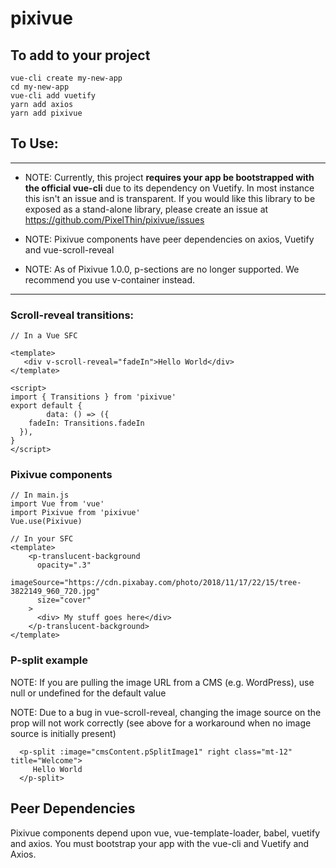 # pixivue

## To add to your project
```
vue-cli create my-new-app
cd my-new-app
vue-cli add vuetify
yarn add axios
yarn add pixivue
```

## To Use:
---
* NOTE: Currently, this project **requires your app be bootstrapped with the official vue-cli** due to its dependency on Vuetify. In most instance this isn't an issue and is transparent. If you would like this library to be exposed as a stand-alone library, please create an issue at https://github.com/PixelThin/pixivue/issues

* NOTE: Pixivue components have peer dependencies on axios, Vuetify and vue-scroll-reveal

* NOTE: As of Pixivue 1.0.0, p-sections are no longer supported. We recommend you use v-container instead.
---
### Scroll-reveal transitions:
```
// In a Vue SFC

<template>
   <div v-scroll-reveal="fadeIn">Hello World</div>
</template>

<script>
import { Transitions } from 'pixivue'
export default {
        data: () => ({
    fadeIn: Transitions.fadeIn
  }),
}
</script>
```
### Pixivue components
```
// In main.js
import Vue from 'vue'
import Pixivue from 'pixivue'
Vue.use(Pixivue)

// In your SFC
<template>
    <p-translucent-background
      opacity=".3"
      imageSource="https://cdn.pixabay.com/photo/2018/11/17/22/15/tree-3822149_960_720.jpg"
      size="cover"
    >
      <div> My stuff goes here</div>
    </p-translucent-background>
</template>
```
### P-split example
NOTE: If you are pulling the image URL from a CMS (e.g. WordPress), use null or undefined for the default value

NOTE: Due to a bug in vue-scroll-reveal, changing the image source on the prop will not work correctly (see above for a
      workaround when no image source is initially present)
```
  <p-split :image="cmsContent.pSplitImage1" right class="mt-12" title="Welcome">
     Hello World
  </p-split>
```

## Peer Dependencies
Pixivue components depend upon vue, vue-template-loader, babel, vuetify and axios. You must bootstrap your app with the vue-cli and Vuetify and Axios.
